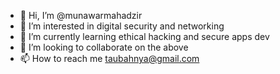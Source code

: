 - 👋 Hi, I’m @munawarmahadzir
- 👀 I’m interested in digital security and networking
- 🌱 I’m currently learning ethical hacking and secure apps dev
- 💞️ I’m looking to collaborate on the above
- 📫 How to reach me taubahnya@gmail.com

<!---
munawarmahadzir/munawarmahadzir is a ✨ special ✨ repository because its `README.md` (this file) appears on your GitHub profile.
You can click the Preview link to take a look at your changes.
--->
